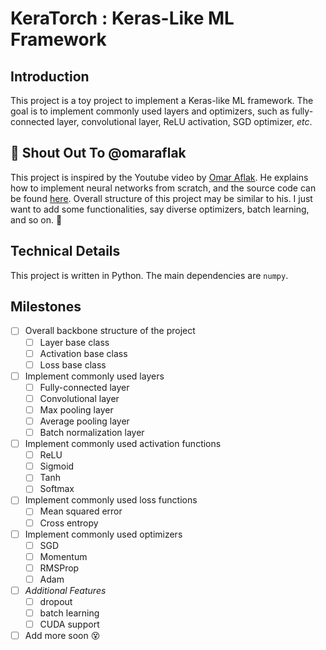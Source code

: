 # KeraTorch : Keras-Like ML Framework

## Introduction

This project is a toy project to implement a Keras-like ML framework. The goal is to implement commonly used layers and optimizers, such as fully-connected layer, convolutional layer, ReLU activation, SGD optimizer, *etc*. 

## 📣 Shout Out To @omaraflak

This project is inspired by the Youtube video by [Omar Aflak](https://www.youtube.com/@independentcode). He explains how to implement neural networks from scratch, and the source code can be found [here](https://github.com/TheIndependentCode/Neural-Network). Overall structure of this project may be similar to his. I just want to add some functionalities, say diverse optimizers, batch learning, and so on. 🙂

## Technical Details

This project is written in Python. The main dependencies are `numpy`. 

## Milestones

- [ ] Overall backbone structure of the project
  - [ ] Layer base class
  - [ ] Activation base class
  - [ ] Loss base class
- [ ] Implement commonly used layers
  - [ ] Fully-connected layer
  - [ ] Convolutional layer
  - [ ] Max pooling layer
  - [ ] Average pooling layer
  - [ ] Batch normalization layer
- [ ] Implement commonly used activation functions
  - [ ] ReLU
  - [ ] Sigmoid
  - [ ] Tanh
  - [ ] Softmax
- [ ] Implement commonly used loss functions
  - [ ] Mean squared error
  - [ ] Cross entropy
- [ ] Implement commonly used optimizers
  - [ ] SGD
  - [ ] Momentum
  - [ ] RMSProp
  - [ ] Adam
- [ ] *Additional Features*
  - [ ] dropout
  - [ ] batch learning
  - [ ] CUDA support
- [ ] Add more soon 😵
